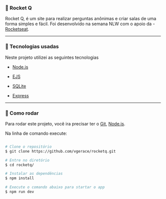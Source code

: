   
### :large_blue_diamond: Rocket Q 
Rocket Q, é um site para realizar perguntas anônimas e criar salas de uma forma simples e fácil. Foi desenvolvido na semana NLW com o apoio da - [Rocketseat](https://rocketseat.com.br/).


---

### :rocket: Tecnologias usadas

Neste projeto utilizei as seguintes tecnologias

- [Node.js](https://nodejs.org/en/)

- [EJS](https://ejs.co/)

- [SQLite](https://www.sqlite.org/index.html)

- [Express](https://expressjs.com/pt-br/)
---

### :dart: Como rodar

Para rodar este projeto, você ira precisar ter o [Git](https://git-scm.com), [Node.js](https://nodejs.org/en/).

Na linha de comando execute:

```bash

# Clone o repositório
$ git clone https://github.com/vgerace/rocketq.git

# Entre no diretório
$ cd rocketq/

# Instalar as dependências
$ npm install

# Execute o comando abaixo para startar o app
$ npm run dev
```
